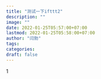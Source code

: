 ```yaml
---
title: "测试一下ifttt2"
description: ""
image: ""
date: 2022-01-25T05:57:00+07:00
lastmod: 2022-01-25T05:58:00+07:00
author: "闫勃"
tags:
categories:
draft: false
---
```


1
